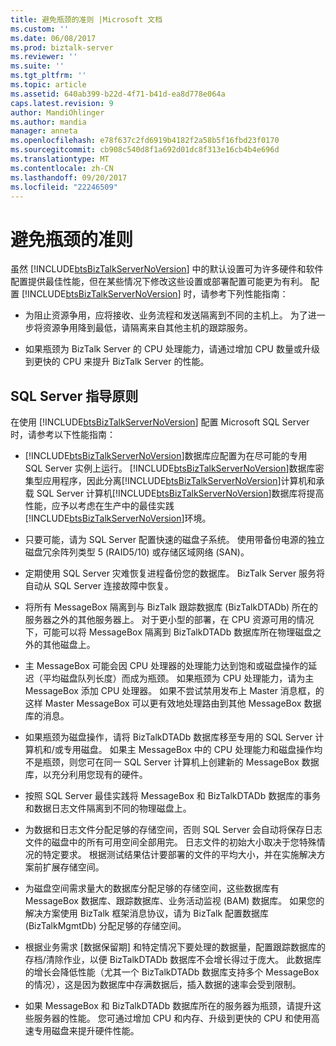 ```yaml
---
title: 避免瓶颈的准则 |Microsoft 文档
ms.custom: ''
ms.date: 06/08/2017
ms.prod: biztalk-server
ms.reviewer: ''
ms.suite: ''
ms.tgt_pltfrm: ''
ms.topic: article
ms.assetid: 640ab399-b22d-4f71-b41d-ea8d778e064a
caps.latest.revision: 9
author: MandiOhlinger
ms.author: mandia
manager: anneta
ms.openlocfilehash: e78f637c2fd6919b4182f2a58b5f16fbd23f0170
ms.sourcegitcommit: cb908c540d8f1a692d01dc8f313e16cb4b4e696d
ms.translationtype: MT
ms.contentlocale: zh-CN
ms.lasthandoff: 09/20/2017
ms.locfileid: "22246509"
---
```

# <a name="guidelines-for-avoiding-bottlenecks"></a>避免瓶颈的准则
虽然 [!INCLUDE[btsBizTalkServerNoVersion](../includes/btsbiztalkservernoversion-md.md)] 中的默认设置可为许多硬件和软件配置提供最佳性能，但在某些情况下修改这些设置或部署配置可能更为有利。 配置 [!INCLUDE[btsBizTalkServerNoVersion](../includes/btsbiztalkservernoversion-md.md)] 时，请参考下列性能指南：  
  
-   为阻止资源争用，应将接收、业务流程和发送隔离到不同的主机上。 为了进一步将资源争用降到最低，请隔离来自其他主机的跟踪服务。  
  
-   如果瓶颈为 BizTalk Server 的 CPU 处理能力，请通过增加 CPU 数量或升级到更快的 CPU 来提升 BizTalk Server 的性能。  
  
## <a name="sql-server-guidelines"></a>SQL Server 指导原则  
 在使用 [!INCLUDE[btsBizTalkServerNoVersion](../includes/btsbiztalkservernoversion-md.md)] 配置 Microsoft SQL Server 时，请参考以下性能指南：  
  
-   [!INCLUDE[btsBizTalkServerNoVersion](../includes/btsbiztalkservernoversion-md.md)]数据库应配置为在尽可能的专用 SQL Server 实例上运行。 [!INCLUDE[btsBizTalkServerNoVersion](../includes/btsbiztalkservernoversion-md.md)]数据库密集型应用程序，因此分离[!INCLUDE[btsBizTalkServerNoVersion](../includes/btsbiztalkservernoversion-md.md)]计算机和承载 SQL Server 计算机[!INCLUDE[btsBizTalkServerNoVersion](../includes/btsbiztalkservernoversion-md.md)]数据库将提高性能，应予以考虑在生产中的最佳实践[!INCLUDE[btsBizTalkServerNoVersion](../includes/btsbiztalkservernoversion-md.md)]环境。  
  
-   只要可能，请为 SQL Server 配置快速的磁盘子系统。 使用带备份电源的独立磁盘冗余阵列类型 5 (RAID5/10) 或存储区域网络 (SAN)。  
  
-   定期使用 SQL Server 灾难恢复进程备份您的数据库。 BizTalk Server 服务将自动从 SQL Server 连接故障中恢复。  
  
-   将所有 MessageBox 隔离到与 BizTalk 跟踪数据库 (BizTalkDTADb) 所在的服务器之外的其他服务器上。 对于更小型的部署，在 CPU 资源可用的情况下，可能可以将 MessageBox 隔离到 BizTalkDTADb 数据库所在物理磁盘之外的其他磁盘上。  
  
-   主 MessageBox 可能会因 CPU 处理器的处理能力达到饱和或磁盘操作的延迟（平均磁盘队列长度）而成为瓶颈。 如果瓶颈为 CPU 处理能力，请为主 MessageBox 添加 CPU 处理器。 如果不尝试禁用发布上 Master 消息框，的这样 Master MessageBox 可以更有效地处理路由到其他 MessageBox 数据库的消息。  
  
-   如果瓶颈为磁盘操作，请将 BizTalkDTADb 数据库移至专用的 SQL Server 计算机和/或专用磁盘。 如果主 MessageBox 中的 CPU 处理能力和磁盘操作均不是瓶颈，则您可在同一 SQL Server 计算机上创建新的 MessageBox 数据库，以充分利用您现有的硬件。  
  
-   按照 SQL Server 最佳实践将 MessageBox 和 BizTalkDTADb 数据库的事务和数据日志文件隔离到不同的物理磁盘上。  
  
-   为数据和日志文件分配足够的存储空间，否则 SQL Server 会自动将保存日志文件的磁盘中的所有可用空间全部用完。 日志文件的初始大小取决于您特殊情况的特定要求。 根据测试结果估计要部署的文件的平均大小，并在实施解决方案前扩展存储空间。  
  
-   为磁盘空间需求量大的数据库分配足够的存储空间，这些数据库有 MessageBox 数据库、跟踪数据库、业务活动监视 (BAM) 数据库。 如果您的解决方案使用 BizTalk 框架消息协议，请为 BizTalk 配置数据库 (BizTalkMgmtDb) 分配足够的存储空间。  
  
-   根据业务需求 [数据保留期] 和特定情况下要处理的数据量，配置跟踪数据库的存档/清除作业，以便 BizTalkDTADb 数据库不会增长得过于庞大。 此数据库的增长会降低性能（尤其一个 BizTalkDTADb 数据库支持多个 MessageBox 的情况），这是因为数据库中存满数据后，插入数据的速率会受到限制。  
  
-   如果 MessageBox 和 BizTalkDTADb 数据库所在的服务器为瓶颈，请提升这些服务器的性能。 您可通过增加 CPU 和内存、升级到更快的 CPU 和使用高速专用磁盘来提升硬件性能。